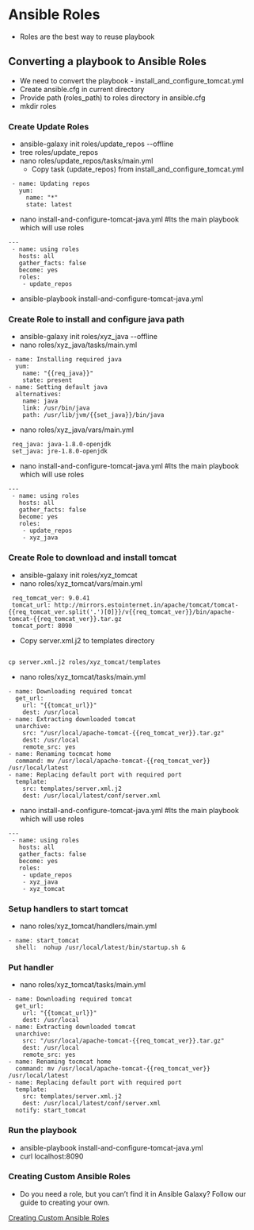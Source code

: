 # Ansible Roles
 - Roles are the best way to reuse playbook


## Converting a playbook to Ansible Roles
 - We need to convert the playbook - install_and_configure_tomcat.yml
 - Create ansible.cfg in current directory
 - Provide path (roles_path) to roles directory in ansible.cfg
 - mkdir roles

### Create Update Roles
 - ansible-galaxy init roles/update_repos --offline
 - tree roles/update_repos
 - nano roles/update_repos/tasks/main.yml
   - Copy task (update_repos) from install_and_configure_tomcat.yml

```
 - name: Updating repos
   yum:
     name: "*"
     state: latest
```

 - nano install-and-configure-tomcat-java.yml    #Its the main playbook which will use roles

```
---
 - name: using roles
   hosts: all
   gather_facts: false
   become: yes
   roles:
    - update_repos
```

 - ansible-playbook install-and-configure-tomcat-java.yml

### Create Role to install and configure java path
 - ansible-galaxy init roles/xyz_java --offline
 - nano roles/xyz_java/tasks/main.yml

```
- name: Installing required java
  yum:
    name: "{{req_java}}"
    state: present
- name: Setting default java
  alternatives:
    name: java
    link: /usr/bin/java
    path: /usr/lib/jvm/{{set_java}}/bin/java
```

 - nano roles/xyz_java/vars/main.yml

```
 req_java: java-1.8.0-openjdk
 set_java: jre-1.8.0-openjdk
```

 - nano install-and-configure-tomcat-java.yml    #Its the main playbook which will use roles

```
---
 - name: using roles
   hosts: all
   gather_facts: false
   become: yes
   roles:
    - update_repos
    - xyz_java
```

### Create Role to download and install tomcat
 - ansible-galaxy init roles/xyz_tomcat
 - nano roles/xyz_tomcat/vars/main.yml

```
 req_tomcat_ver: 9.0.41
 tomcat_url: http://mirrors.estointernet.in/apache/tomcat/tomcat-{{req_tomcat_ver.split('.')[0]}}/v{{req_tomcat_ver}}/bin/apache-tomcat-{{req_tomcat_ver}}.tar.gz
 tomcat_port: 8090
```
 - Copy server.xml.j2 to templates directory

```

cp server.xml.j2 roles/xyz_tomcat/templates

```

 - nano roles/xyz_tomcat/tasks/main.yml

```
- name: Downloading required tomcat
  get_url:
    url: "{{tomcat_url}}"
    dest: /usr/local
- name: Extracting downloaded tomcat
  unarchive:
    src: "/usr/local/apache-tomcat-{{req_tomcat_ver}}.tar.gz"
    dest: /usr/local
    remote_src: yes
- name: Renaming tocmcat home
  command: mv /usr/local/apache-tomcat-{{req_tomcat_ver}} /usr/local/latest
- name: Replacing default port with required port
  template:
    src: templates/server.xml.j2
    dest: /usr/local/latest/conf/server.xml
```

 - nano install-and-configure-tomcat-java.yml    #Its the main playbook which will use roles

```all
---
 - name: using roles
   hosts: all
   gather_facts: false
   become: yes
   roles:
    - update_repos
    - xyz_java
    - xyz_tomcat
```

### Setup handlers to start tomcat
 - nano roles/xyz_tomcat/handlers/main.yml

```
- name: start_tomcat
  shell:  nohup /usr/local/latest/bin/startup.sh &
```

### Put handler
- nano roles/xyz_tomcat/tasks/main.yml

```
- name: Downloading required tomcat
  get_url:
    url: "{{tomcat_url}}"
    dest: /usr/local
- name: Extracting downloaded tomcat
  unarchive:
    src: "/usr/local/apache-tomcat-{{req_tomcat_ver}}.tar.gz"
    dest: /usr/local
    remote_src: yes
- name: Renaming tocmcat home
  command: mv /usr/local/apache-tomcat-{{req_tomcat_ver}} /usr/local/latest
- name: Replacing default port with required port
  template:
    src: templates/server.xml.j2
    dest: /usr/local/latest/conf/server.xml
  notify: start_tomcat
```

### Run the playbook
 - ansible-playbook install-and-configure-tomcat-java.yml
 - curl localhost:8090


### Creating Custom Ansible Roles
 - Do you need a role, but you can’t find it in Ansible Galaxy? Follow our guide to creating your own.

[Creating Custom Ansible Roles](https://azurecitadel.com/automation/packeransible/lab5/)
